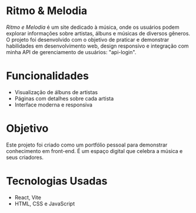 # Ritmo & Melodia

*Ritmo e Melodia* é um site dedicado à música, onde os usuários podem explorar informações sobre artistas, álbuns e músicas de diversos gêneros. O projeto foi desenvolvido com o objetivo de praticar e demonstrar habilidades em desenvolvimento web, design responsivo e integração com minha API de gerenciamento de usuários: "api-login".

# Funcionalidades

* Visualização de álbuns de artistas
* Páginas com detalhes sobre cada artista
* Interface moderna e responsiva

# Objetivo

Este projeto foi criado como um portfólio pessoal para demonstrar conhecimento em front-end. É um espaço digital que celebra a música e seus criadores.

# Tecnologias Usadas

* React, Vite
* HTML, CSS e JavaScript
